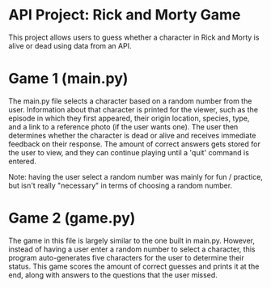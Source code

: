 # API Project: Rick and Morty Game
This project allows users to guess whether a character in Rick and Morty is alive or dead using data from an API.

# Game 1 (main.py)
The main.py file selects a character based on a random number from the user. Information about that character is printed for the viewer, such as the episode in which they first appeared, their origin location, species, type, and a link to a reference photo (if the user wants one). The user then determines whether the character is dead or alive and receives immediate feedback on their response. The amount of correct answers gets stored for the user to view, and they can continue playing until a 'quit' command is entered.

Note: having the user select a random number was mainly for fun / practice, but isn't really "necessary" in terms of choosing a random number.

# Game 2 (game.py)
The game in this file is largely similar to the one built in main.py. However, instead of having a user enter a random number to select a character, this program auto-generates five characters for the user to determine their status. This game scores the amount of correct guesses and prints it at the end, along with answers to the questions that the user missed.
